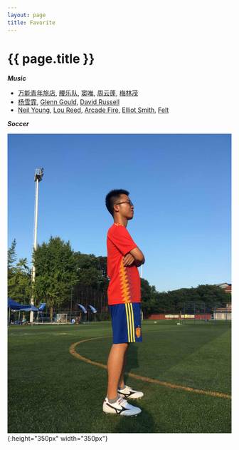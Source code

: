 ```yaml
---
layout: page
title: Favorite
---
```


# {{ page.title }}

***Music***

+ [万能青年旅店][wan], [腰乐队][yao], [窦唯][dou], [周云蓬][zhou], [梅林茂][mei]
+ [杨雪霏][yang], [Glenn Gould][gg], [David Russell][dr]
+ [Neil Young][ny], [Lou Reed][lr], [Arcade Fire][af], [Elliot Smith][es], [Felt][fe]

***Soccer***

![](/images/mefootball.JPG#center){:height="350px" width="350px"}

[ny]:https://www.bilibili.com/video/av34664621/
[jd]:https://www.bilibili.com/video/BV1MW411o7KH?from=search&seid=6325135152821126423
[lr]:http://music.163.com/video?id=17F546465BA37991FF2109A82A4A4D25&userid=117220895
[af]:https://www.bilibili.com/video/BV1ZJ411u7Ha/?spm_id_from=333.788.videocard.0
[es]:http://music.163.com/video?id=F0D318F0F8B78920E85A902489479EAA&userid=117220895
[fe]:https://www.youtube.com/watch?v=r8xAD-InVaI
[dr]:https://www.youtube.com/watch?v=h7o3_SLYKhE
[gg]:https://www.bilibili.com/video/av34664621/
[wan]:http://music.163.com/video?id=7FEF38327A20F785877A5792547F09EB&userid=117220895
[yao]:https://www.bilibili.com/video/BV1Xs411z7g4?from=search&seid=15830351474333120379
[dou]: https://www.bilibili.com/video/BV1Mt411Q7kX?from=search&seid=18025296066603932261
[yang]: https://www.bilibili.com/video/BV1us4114793?from=search&seid=14620278094868248936
[mei]: http://music.163.com/video?id=059F01C4B24A839994C7E3526A7BCD90&userid=117220895
[zhou]:http://music.163.com/video?id=C5A6E30CC0A665D3429C5C0880D435B1&userid=117220895
